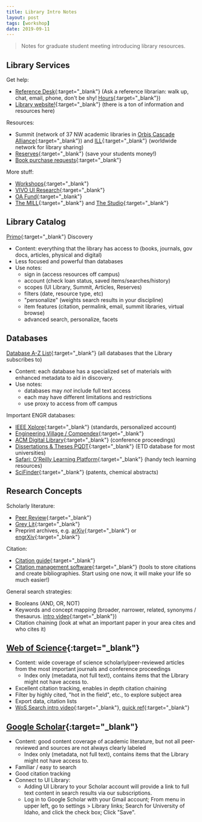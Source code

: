 ```yaml
---
title: Library Intro Notes
layout: post
tags: [workshop]
date: 2019-09-11
---
```


> Notes for graduate student meeting introducing library resources.

## Library Services

Get help:

- [Reference Desk](https://www.lib.uidaho.edu/help/){:target="_blank"} (Ask a reference librarian: walk up, chat, email, phone, don't be shy! [Hours](https://www.lib.uidaho.edu/about/hours.html#reference){:target="_blank"})
- [Library website!](https://www.lib.uidaho.edu/){:target="_blank"} (there is a ton of information and resources here)

Resources: 

- Summit (network of 37 NW academic libraries in [Orbis Cascade Alliance](https://www.orbiscascade.org/member/){:target="_blank"}) and [ILL](https://www.lib.uidaho.edu/services/ill/){:target="_blank"} (worldwide network for  library sharing)
- [Reserves](https://www.lib.uidaho.edu/services/reserve/){:target="_blank"} (save your students money!)
- [Book purchase requests](https://www.lib.uidaho.edu/find/request.html){:target="_blank"}

More stuff:

- [Workshops](https://www.lib.uidaho.edu/services/workshops/){:target="_blank"}
- [VIVO UI Research](https://vivo.nkn.uidaho.edu/vivo){:target="_blank"}
- [OA Fund](https://www.lib.uidaho.edu/services/oapf/){:target="_blank"}
- [The MILL](https://www.lib.uidaho.edu/mill/){:target="_blank"} and [The Studio](https://www.lib.uidaho.edu/studio/){:target="_blank"}

## Library Catalog

[Primo](https://alliance-primo.hosted.exlibrisgroup.com/primo-explore/search?tab=everything&search_scope=everything&vid=UID){:target="_blank"} Discovery

- Content: everything that the library has access to (books, journals, gov docs, articles, physical and digital)
- Less focused and powerful than databases
- Use notes:
    - sign in (access resources off campus)
    - account (check loan status, saved items/searches/history)
    - scopes (UI Library, Summit, Articles, Reserves)
    - filters (date, resource type, etc)
    - "personalize" (weights search results in your discipline)
    - item features (citation, permalink, email, summit libraries, virtual browse)
    - advanced search, personalize, facets

## Databases 

[Database A-Z List](https://libguides.uidaho.edu/az.php){:target="_blank"} (all databases that the Library subscribes to)

- Content: each database has a specialized set of materials with enhanced metadata to aid in discovery.
- Use notes: 
    - databases may *not* include full text access
    - each may have different limitations and restrictions
    - use proxy to access from off campus

Important ENGR databases: 

- [IEEE Xplore](http://ida.lib.uidaho.edu:2048/login?url=http://ieeexplore.ieee.org/){:target="_blank"} (standards, personalized account)
- [Engineering Village / Compendex](http://ida.lib.uidaho.edu:2048/login?url=https://www.engineeringvillage.com/){:target="_blank"}
- [ACM Digital Library](http://ida.lib.uidaho.edu:2048/login?url=http://dl.acm.org/dl.cfm){:target="_blank"} (conference proceedings)
- [Dissertations & Theses PQDT](http://ida.lib.uidaho.edu:2048/login?url=https://search.proquest.com/pqdtft/advanced?accountid=14551){:target="_blank"} (ETD database for most universities)
- [Safari: O'Reilly Learning Platform](http://ida.lib.uidaho.edu:2048/login?url=https://www.safaribooksonline.com/library/view/temporary-access/){:target="_blank"} (handy tech learning resources)
- [SciFinder](http://ida.lib.uidaho.edu:2048/login?url=https://scifinder.cas.org/){:target="_blank"} (patents, chemical abstracts)

## Research Concepts 

Scholarly literature: 

- [Peer Review](https://www.lib.ncsu.edu/tutorials/peerreview/){:target="_blank"}
- [Grey Lit](http://guides.library.cornell.edu/graylit){:target="_blank"}
- Preprint archives, e.g. [arXiv](https://arxiv.org/){:target="_blank"} or [engrXiv](https://engrxiv.org/){:target="_blank"}

Citation: 

- [Citation guide](http://libguides.uidaho.edu/citing){:target="_blank"}
- [Citation management software](http://libguides.uidaho.edu/citation-management){:target="_blank"} (tools to store citations and create bibliographies. Start using one now, it will make your life so much easier!)

General search strategies:

- Booleans (AND, OR, NOT)
- Keywords and concept mapping (broader, narrower, related, synonyms / thesaurus. [intro video](https://youtu.be/v_8rNiW4A9A){:target="_blank"}) 
- Citation chaining (look at what an important paper in your area cites and who cites it)

## [Web of Science](http://ida.lib.uidaho.edu:2048/login?url=http://webofknowledge.com/UA){:target="_blank"}
 
- Content: wide coverage of science scholarly/peer-reviewed articles from the most important journals and conference proceedings
    - Index only (metadata, not full text), contains items that the Library might not have access to.
- Excellent citation tracking, enables in depth citation chaining
- Filter by highly cited, "hot in the field", etc., to explore subject area
- Export data, citation lists
- [WoS Search intro video](https://youtu.be/xwhy0JBHlMw){:target="_blank"}, [quick ref](http://clarivate.libguides.com/ld.php?content_id=35888196){:target="_blank"}

## [Google Scholar](https://scholar.google.com){:target="_blank"}

- Content: good content coverage of academic literature, but not all peer-reviewed and sources are not always clearly labeled
    - Index only (metadata, not full text), contains items that the Library might not have access to.
- Familiar / easy to search
- Good citation tracking
- Connect to UI Library:
    - Adding UI Library to your Scholar account will provide a link to full text content in search results via our subscriptions.
    - Log in to Google Scholar with your Gmail account; From menu in upper left, go to settings > Library links; Search for University of Idaho, and click the check box; Click "Save".
